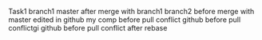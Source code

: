 Task1
branch1
master after merge with branch1
branch2 before merge with master
edited in github
my comp before pull conflict
github before pull conflictgi
github before pull conflict
after rebase
